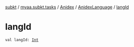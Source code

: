 [subkt](../../../index.md) / [myaa.subkt.tasks](../../index.md) / [Anidex](../index.md) / [AnidexLanguage](index.md) / [langId](./lang-id.md)

# langId

`val langId: `[`Int`](https://kotlinlang.org/api/latest/jvm/stdlib/kotlin/-int/index.html)